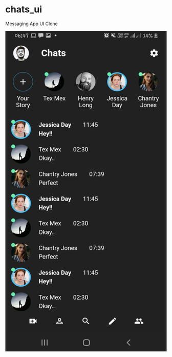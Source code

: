 # chats_ui

Messaging App UI Clone

<img src=https://github.com/hsinha610/chats_ui/blob/master/Screenshot_20210216-064757.jpg width="600" height="1000"/>
